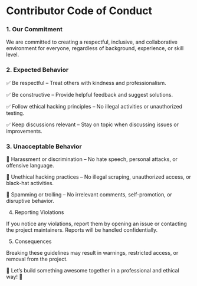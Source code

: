 # Contributor Code of Conduct

### 1. Our Commitment

We are committed to creating a respectful, inclusive, and collaborative environment for everyone, regardless of background, experience, or skill level.

### 2. Expected Behavior

✅ Be respectful – Treat others with kindness and professionalism.

✅ Be constructive – Provide helpful feedback and suggest solutions.

✅ Follow ethical hacking principles – No illegal activities or unauthorized testing.

✅ Keep discussions relevant – Stay on topic when discussing issues or improvements.

### 3. Unacceptable Behavior

🚫 Harassment or discrimination – No hate speech, personal attacks, or offensive language.

🚫 Unethical hacking practices – No illegal scraping, unauthorized access, or black-hat activities.

🚫 Spamming or trolling – No irrelevant comments, self-promotion, or disruptive behavior.

4. Reporting Violations

If you notice any violations, report them by opening an issue or contacting the project maintainers. Reports will be handled confidentially.

5. Consequences

Breaking these guidelines may result in warnings, restricted access, or removal from the project.

🚀 Let’s build something awesome together in a professional and ethical way! 🚀
